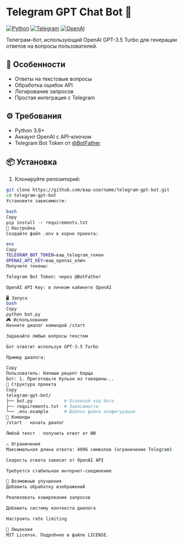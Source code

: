 # Telegram GPT Chat Bot 🤖

[![Python](https://img.shields.io/badge/Python-3.8%2B-blue)](https://python.org)
[![Telegram](https://img.shields.io/badge/Telegram-Bot-blue)](https://core.telegram.org/bots)
[![OpenAI](https://img.shields.io/badge/OpenAI-GPT_3.5-green)](https://openai.com)

Телеграм-бот, использующий OpenAI GPT-3.5 Turbo для генерации ответов на вопросы пользователей.

## 🚀 Особенности
- Ответы на текстовые вопросы
- Обработка ошибок API
- Логирование запросов
- Простая интеграция с Telegram

## ⚙️ Требования
- Python 3.8+
- Аккаунт OpenAI с API-ключом
- Telegram Bot Token от [@BotFather](https://t.me/BotFather)

## 📦 Установка
1. Клонируйте репозиторий:
```bash
git clone https://github.com/ваш-username/telegram-gpt-bot.git
cd telegram-gpt-bot
Установите зависимости:

bash
Copy
pip install -r requirements.txt
🔧 Настройка
Создайте файл .env в корне проекта:

env
Copy
TELEGRAM_BOT_TOKEN=ваш_telegram_токен
OPENAI_API_KEY=ваш_openai_ключ
Получите токены:

Telegram Bot Token: через @BotFather

OpenAI API Key: в личном кабинете OpenAI

🖥️ Запуск
bash
Copy
python bot.py
🎮 Использование
Начните диалог командой /start

Задавайте любые вопросы текстом

Бот ответит используя GPT-3.5 Turbo

Пример диалога:

Copy
Пользователь: Напиши рецепт борща
Бот: 1. Приготовьте бульон из говядины...
📝 Структура проекта
Copy
telegram-gpt-bot/
├── bot.py            # Основной код бота
├── requirements.txt  # Зависимости
└── .env.example      # Шаблон файла конфигурации
🔄 Команды
/start - начать диалог

Любой текст - получить ответ от ИИ

⚠️ Ограничения
Максимальная длина ответа: 4096 символов (ограничение Telegram)

Скорость ответа зависит от OpenAI API

Требуется стабильное интернет-соединение

🌟 Возможные улучшения
Добавить обработку изображений

Реализовать кэширование запросов

Добавить систему контекста диалога

Настроить rate limiting

📄 Лицензия
MIT License. Подробнее в файле LICENSE.

